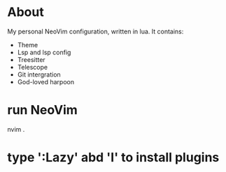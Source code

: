 # About
My personal NeoVim configuration, written in lua. It contains:
* Theme
* Lsp and lsp config
* Treesitter
* Telescope
* Git intergration
* God-loved harpoon

# run NeoVim
nvim .

# type ':Lazy' abd 'I' to install plugins
```
